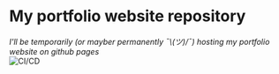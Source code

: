 # My portfolio website repository
*I'll be temporarily (or mayber permanently  ¯\\_(ツ)_/¯) hosting my portfolio website on github pages*   
![CI/CD](https://github.com/dkadillak/dkadillak.github.io/workflows/CI/CD/badge.svg)  
